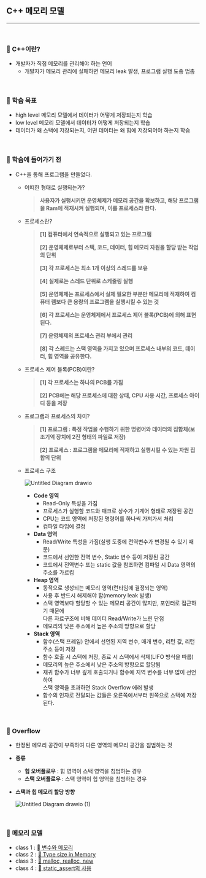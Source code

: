 ## C++ 메모리 모델

***

<br>

### :pushpin: C++이란?

- 개발자가 직접 메모리를 관리해야 하는 언어
  - 개발자가 메모리 관리에 실패하면 메모리 leak 발생, 프로그램 실행 도중 멈춤

<br>

### :pushpin: 학습 목표

- high level 메모리 모델에서 데이터가 어떻게 저장되는지 학습
- low level 메모리 모델에서 데이터가 어떻게 저장되는지 학습
- 데이터가 왜 스택에 저장되는지, 어떤 데이터는 왜 힙에 저장되어야 하는지 학습

<br>

### :pushpin: 학습에 들어가기 전

- C++을 통해 프로그램을 만들었다.

  - 어떠한 형태로 실행되는가?

    > **사용자가 실행시키면 운영체제가 메모리 공간을 확보하고, 해당 프로그램을 Ram에 적재시켜 실행되며, 이를 프로세스라 한다.**

  - 프로세스란?

    > **[1] 컴퓨터에서 연속적으로 실행되고 있는 프로그램**
    >
    > **[2] 운영체제로부터 스택, 코드, 데이터, 힙 메모리 자원을 할당 받는 작업의 단위**
    >
    > **[3] 각 프로세스는 최소 1개 이상의 스레드를 보유**
    >
    > **[4] 실제로는 스레드 단위로 스케줄링 실행**
    >
    > **[5] 운영체제는 프로세스에서 실제 필요한 부분만 메모리에 적재하여 컴퓨터 램보다 큰 용량의 프로그램을 실행시킬 수 있는 것**
    >
    > **[6] 각 프로세스는 운영체제에서 프로세스 제어 블록(PCB)에 의해 표현된다.**
    >
    > **[7] 운영체제의 프로세스 관리 부에서 관리**
    >
    > **[8] 각 스레드는 스택 영역을 가지고 있으며 프로세스 내부의 코드, 데이터, 힙 영역을 공유한다.**

  - 프로세스 제어 블록(PCB)이란?

    > **[1] 각 프로세스는 하나의 PCB를 가짐**
    >
    > **[2] PCB에는 해당 프로세스에 대한 상태, CPU 사용 시간, 프로세스 아이디 등을 저장**

  - 프로그램과 프로세스의 차이?

    > **[1] 프로그램 : 특정 작업을 수행하기 위한 명령어와 데이터의 집합체(보조기억 장치에 2진 형태의 파일로 저장)**
    >
    > **[2] 프로세스 : 프로그램을 메모리에 적재하고 실행시킬 수 있는 자원 집합의 단위**

  - 프로세스 구조

    ![Untitled Diagram drawio](https://user-images.githubusercontent.com/55940552/147816400-56041885-3efd-47e1-b772-14b39a92e3ec.png) 

    - **Code 영역**
      - Read-Only 특성을 가짐
      - 프로세스가 실행할 코드와 매크로 상수가 기계어 형태로 저장된 공간
      - CPU는 코드 영역에 저장된 명령어를 하나씩 가져가서 처리
      - 컴파일 타임에 결정
    - **Data 영역**
      - Read/Write 특성을 가짐(실행 도중에 전역변수가 변경될 수 있기 때문)
      - 코드에서 선언한 전역 변수, Static 변수 등이 저장된 공간
      - 코드에서 전역변수 또는 static 값을 참조하면 컴파일 시 Data 영역의 주소를 가르킴
    - **Heap 영역**
      - 동적으로 생성되는 메모리 영역(런타임에 결정되는 영역)
      - 사용 후 반드시 해제해야 함(memory leak 발생)
      - 스택 영역보다 할당할 수 있는 메모리 공간이 많지만, 포인터로 접근하기 때문에<br> 다른 자료구조에 비해 데이터 Read/Write가 느린 단점
      - 메모리의 낮은 주소에서 높은 주소의 방향으로 할당
    - **Stack 영역**
      - 함수(스택 프레임) 안에서 선언된 지역 변수, 매개 변수, 리턴 값, 리턴 주소 등이 저장
      - 함수 호출 시 스택에 저장, 종료 시 스택에서 삭제(LIFO 방식을 따름)
      - 메모리의 높은 주소에서 낮은 주소의 방향으로 할당됨
      - 재귀 함수가 너무 깊게 호출되거나 함수에 지역 변수를 너무 많이 선언하여<br> 스택 영역을 초과하면 Stack Overflow 에러 발생
      - 함수의 인자로 전달되는 값들은 오른쪽에서부터 왼쪽으로 스택에 저장된다.

<br>

### :pushpin: Overflow

- 한정된 메모리 공간이 부족하여 다른 영역의 메모리 공간을 침범하는 것

- **종류**

  - **힙 오버플로우** : 힙 영역이 스택 영역을 침범하는 경우
  - **스택 오버플로우** : 스택 영역이 힙 영역을 침범하는 경우

- **스택과 힙 메모리 할당 방향**

  ![Untitled Diagram drawio (1)](https://user-images.githubusercontent.com/55940552/147821901-c1d3af55-0e1f-4123-9b88-6e9ca4611994.png) 

<br>

### :pushpin: 메모리 모델

- class 1 : [:page_facing_up: 변수와 메모리](https://github.com/Lee-HyeongSeok/Tech-For-Developer/blob/master/Tech/C%2B%2B%20Memory%20Model%20Class/C%2B%2B%20Memory%20Model%20%EB%B3%80%EC%88%98%EC%99%80%20%EB%A9%94%EB%AA%A8%EB%A6%AC.md) 
- class 2 : [:page_facing_up: Type size in Memory](https://github.com/Lee-HyeongSeok/Tech-For-Developer/blob/master/Tech/C%2B%2B%20Memory%20Model%20Class/C%2B%2B%20Memory%20Model%20-%20Type%20size%20in%20Memory.md)
- class 3 : [:page_facing_up: malloc, realloc, new](https://github.com/Lee-HyeongSeok/Tech-For-Developer/blob/master/Tech/C%2B%2B%20Memory%20Model%20Class/C%2B%2B%20Memory%20Model%20%20malloc%2C%20realloc%2C%20new.md)
- class 4 :  [:page_facing_up: static_assert의 사용](https://github.com/Lee-HyeongSeok/Tech-For-Developer/blob/master/Tech/C%2B%2B%20Memory%20Model%20Class/C%2B%2B%20Memory%20Model%20static_assert%EC%9D%98%20%EC%82%AC%EC%9A%A9.md)

